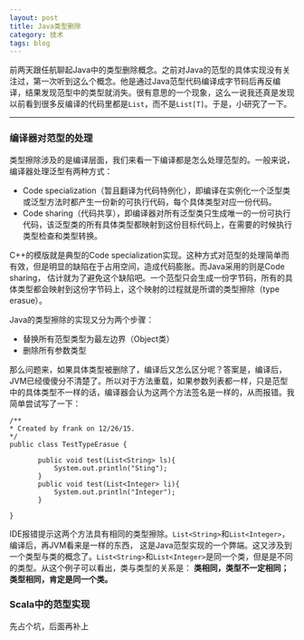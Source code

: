 ```yaml
---
layout: post
title: Java类型删除
category: 技术
tags: blog
---
```


前两天跟任航聊起Java中的类型删除概念。之前对Java的范型的具体实现没有关注过，第一次听到这么个概念。他是通过Java范型代码编译成字节码后再反编译，结果发现范型中的类型就消失。很有意思的一个现象，这么一说我还真是发现以前看到很多反编译的代码里都是`List`，而不是`List[T]`。于是，小研究了一下。

---

### 编译器对范型的处理
类型擦除涉及的是编译层面，我们来看一下编译都是怎么处理范型的。一般来说，编译器处理泛型有两种方式：
 
 - Code specialization（暂且翻译为代码特例化），即编译在实例化一个泛型类或泛型方法时都产生一份新的可执行代码，每个具体类型对应一份代码。
 - Code sharing（代码共享），即编译器对所有泛型类只生成唯一的一份可执行代码，该泛型类的所有具体类型都映射到这份目标代码上，在需要的时候执行类型检查和类型转换。

 C++的模版就是典型的Code specialization实现。这种方式对范型的处理简单而有效，但是明显的缺陷在于占用空间，造成代码膨胀。而Java采用的则是Code sharing， 估计就为了避免这个缺陷吧。一个范型只会生成一份字节码，所有的具体类型都会映射到这份字节码上，这个映射的过程就是所谓的类型擦除（type erasue）。

 Java的类型擦除的实现又分为两个步骤：
 
 - 替换所有范型类型为最左边界（Object类） 
 - 删除所有参数类型

 那么问题来，如果具体类型被删除了，编译后又怎么区分呢？答案是，编译后，JVM已经傻傻分不清楚了。所以对于方法重载，如果参数列表都一样，只是范型中的具体类型不一样的话，编译器会认为这两个方法签名是一样的，从而报错。我简单尝试写了一下： 

 ```
/**
 * Created by frank on 12/26/15.
 */
public class TestTypeErasue {

        public void test(List<String> ls){
            System.out.println("Sting");
        }
        public void test(List<Integer> li){
            System.out.println("Integer");
        }

}
 ```

 IDE报错提示这两个方法具有相同的类型擦除。`List<String>`和`List<Integer>`， 编译后，再JVM看来是一样的东西， 这是Java范型实现的一个弊端。这又涉及到一个类型与类的概念了。`List<String>`和`List<Integer>`是同一个类，但是是不同的类型。从这个例子可以看出，类与类型的关系是： **类相同，类型不一定相同；类型相同，肯定是同一个类。**

 ### Scala中的范型实现
 先占个坑，后面再补上